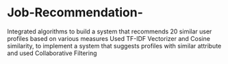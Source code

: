# Job-Recommendation-
Integrated algorithms to build a system that recommends 20 similar user profiles based on various measures Used TF-IDF Vectorizer and Cosine similarity, to implement a system that suggests profiles with similar attribute and used Collaborative Filtering 
